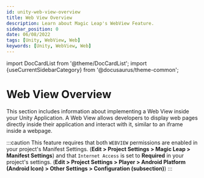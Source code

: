 ```yaml
---
id: unity-web-view-overview
title: Web View Overview
description: Learn about Magic Leap's WebView Feature. 
sidebar_position: 0
date: 06/08/2022
tags: [Unity, WebView, Web]
keywords: [Unity, WebView, Web]
---
```


import DocCardList from '@theme/DocCardList';
import {useCurrentSidebarCategory} from '@docusaurus/theme-common';

# Web View Overview

This section includes information about implementing a Web View inside your Unity Application. A Web View allows developers to display web pages directly inside their application and interact with it, similar to an iframe inside a webpage.

:::caution
This feature requires that both `WEBVIEW` permissions are enabled in your project's Manifest Settings. (**Edit > Project Settings > Magic Leap > Manifest Settings**) and that `Internet Access` is set to **Required** in your project's settings. (**Edit > Project Settings > Player > Android Platform (Android Icon) > Other Settings > Configuration (subsection)**)
:::

<DocCardList items={useCurrentSidebarCategory().items}/>

